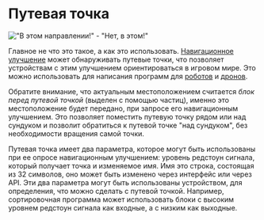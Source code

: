 # Путевая точка

!["В этом направлении!" - "Нет, в этом!"](oredict:oc:waypoint)

Главное не что это такое, а как это использовать. [Навигационное улучшение](../item/navigationUpgrade.md) может обнаруживать путевые точки, что позволяет устройствам с этим улучшением ориентироваться в игровом мире. Это можно использовать для написания программ для [роботов](robot.md) и [дронов](../item/drone.md).

Обратите внимание, что актуальным местоположением считается *блок перед путевой точкой* (выделен с помощью частиц), именно это местоположение будет передано, при запросе его навигационным улучшением. Это позволяет поместить путевую точку рядом или над сундуком и позволит обратиться к путевой точке "над сундуком", без необходимости вращения самой точки.

Путевая точка имеет два параметра, которое могут быть использованы при ее опросе навигационным улучшением: уровень редстоун сигнала, который получает точка и изменяемое имя. Имя это строка, состоящая из 32 символов, оно может быть изменено через интерфейс или через API. Эти два параметра могут быть использованы устройством, для определения, что можно сделать с путевой точкой. Например, сортировочная программа может использовать блоки с высоким уровнем редстоун сигнала как входные, а с низким как выходные.